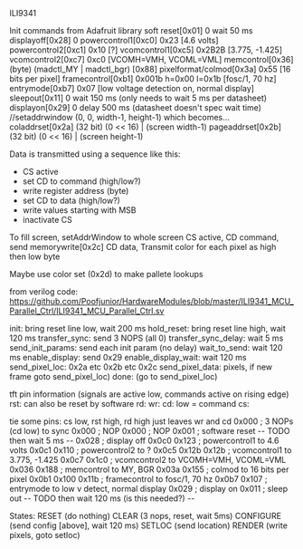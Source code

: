 ILI9341

Init commands from Adafruit library
soft reset[0x01] 0
wait 50 ms
displayoff[0x28] 0
powercontrol1[0xc0] 0x23 [4.6 volts]
powercontrol2[0xc1] 0x10 [?]
vcomcontrol1[0xc5] 0x2B2B [3.775, -1.425]
vcomcontrol2[0xc7] 0xc0 [VCOMH=VMH, VCOML=VML]
memcontrol[0x36] (byte) (madctl_MY | madctl_bgr) [0x88]
pixelformat/colmod[0x3a] 0x55 [16 bits per pixel]
framecontrol[0xb1] 0x001b h=0x00 l=0x1b [fosc/1, 70 hz]
entrymode[0xb7] 0x07 [low voltage detection on, normal display]
sleepout[0x11] 0
wait 150 ms (only needs to wait 5 ms per datasheet)
displayon[0x29] 0
delay 500 ms (datasheet doesn't spec wait time)
//setaddrwindow (0, 0, width-1, height-1) which becomes...
coladdrset[0x2a] (32 bit) (0 << 16) | (screen width-1)
pageaddrset[0x2b] (32 bit) (0 << 16) | (screen height-1)

Data is transmitted using a sequence like this:
- CS active
- set CD to command (high/low?)
- write register address (byte)
- set CD to data (high/low?)
- write values starting with MSB
- inactivate CS

To fill screen,
setAddrWindow to whole screen
CS active, CD command, send memorywrite[0x2c]
CD data, 
Transmit color for each pixel as high then low byte


Maybe use color set (0x2d) to make pallete lookups

from verilog code: https://github.com/Poofjunior/HardwareModules/blob/master/ILI9341_MCU_Parallel_Ctrl/ILI9341_MCU_Parallel_Ctrl.sv

init: bring reset line low, wait 200 ms
hold_reset: bring reset line high, wait 120 ms
transfer_sync: send 3 NOPS (all 0)
transfer_sync_delay: wait 5 ms
send_init_params: send each init param (no delay)
wait_to_send: wait 120 ms
enable_display: send 0x29
enable_display_wait: wait 120 ms
send_pixel_loc: 0x2a etc 0x2b etc 0x2c
send_pixel_data: pixels, if new frame goto send_pixel_loc)
done: (go to send_pixel_loc)


tft pin information (signals are active low, commands active on rising edge)
rst: can also be reset by software
rd: 
wr:
cd: low = command
cs:

tie some pins: cs low, rst high, rd high
just leaves wr and cd
0x000 ; 3 NOPs (cd low) to sync
0x000 ; NOP
0x000 ; NOP
0x001 ; software reset
-- TODO then wait 5 ms --
0x028 ; display off
0x0c0 0x123 ; powercontrol1 to 4.6 volts
0x0c1 0x110 ; powercontrol2 to ?
0x0c5 0x12b 0x12b ; vcomcontrol1 to 3.775, -1.425
0x0c7 0x1c0 ; vcomcontrol2 to VCOMH=VMH, VCOML=VML
0x036 0x188 ; memcontrol to MY, BGR
0x03a 0x155 ; colmod to 16 bits per pixel
0x0b1 0x100 0x11b ; framecontrol to fosc/1, 70 hz
0x0b7 0x107 ; entrymode to low v detect, normal display
0x029 ; display on
0x011 ; sleep out
-- TODO then wait 120 ms (is this needed?) --

States:
RESET (do nothing)
CLEAR (3 nops, reset, wait 5ms)
CONFIGURE (send config [above], wait 120 ms)
SETLOC (send location)
RENDER (write pixels, goto setloc)

